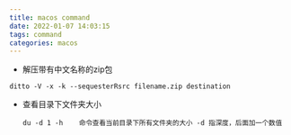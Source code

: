 ```yaml
---
title: macos command
date: 2022-01-07 14:03:15
tags: command
categories: macos
---
```


- 解压带有中文名称的zip包

```shell
ditto -V -x -k --sequesterRsrc filename.zip destination
```

- 查看目录下文件夹大小
  
  ```shell
  du -d 1 -h    命令查看当前目录下所有文件夹的大小 -d 指深度，后面加一个数值
  ```
  
  
